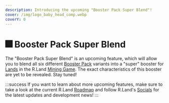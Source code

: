 ```yaml
---
description: Introducing the upcoming "Booster Pack Super Blend"!
cover: /img/logo_baby_head_comp.webp
coverY: 0
---
```


# 🎆 Booster Pack Super Blend

The "Booster Pack Super Blend" is an upcoming feature, which will allow you to blend all six different [Booster Pack](/nfts/packs.md#booster-pack) variants into a "super" booster for [Lands](/nfts/lands-and-tools.md#lands) in the R.Land [Mining Game](/gaming/r.land-mining-game/). The exact characteristics of this booster are yet to be revealed. Stay tuned!

:::success
If you want to learn about more upcoming features, make sure to take a look at the current R.Land [Roadmap](roadmap.md) and follow R.Land's [Socials](/community/socials) for the latest updates and development news!
:::
